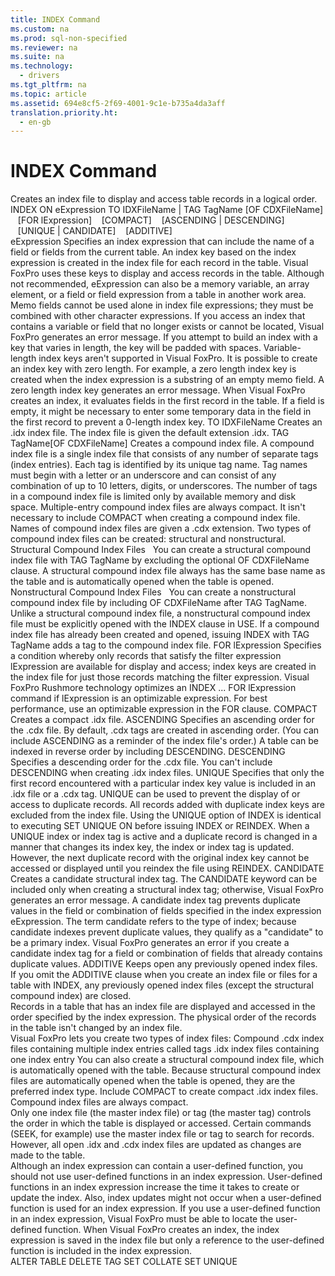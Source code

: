 ```yaml
---
title: INDEX Command
ms.custom: na
ms.prod: sql-non-specified
ms.reviewer: na
ms.suite: na
ms.technology: 
  - drivers
ms.tgt_pltfrm: na
ms.topic: article
ms.assetid: 694e8cf5-2f69-4001-9c1e-b735a4da3aff
translation.priority.ht: 
  - en-gb
---
```

# INDEX Command
<?xml version="1.0" encoding="utf-8"?>
<developerReferenceWithSyntaxDocument xmlns="http://ddue.schemas.microsoft.com/authoring/2003/5" xmlns:xlink="http://www.w3.org/1999/xlink" xmlns:xsi="http://www.w3.org/2001/XMLSchema-instance" xsi:schemaLocation="http://ddue.schemas.microsoft.com/authoring/2003/5 http://dduestorage.blob.core.windows.net/ddueschema/developer.xsd">
  <introduction>
    <para>Creates an index file to display and access table records in a logical order.</para>
  </introduction>
  <syntaxSection>
    <legacySyntax>
INDEX ON <parameterReference>eExpression</parameterReference> TO <parameterReference>IDXFileName</parameterReference> | TAG <parameterReference>TagName</parameterReference> [OF <parameterReference>CDXFileName</parameterReference>]
   [FOR <parameterReference>lExpression</parameterReference>]
   [COMPACT]
   [ASCENDING | DESCENDING]
   [UNIQUE | CANDIDATE]
   [ADDITIVE]</legacySyntax>
  </syntaxSection>
  <section>
    <title>Arguments</title>
    <content>
      <definitionTable>
        <definedTerm> <legacyItalic>eExpression</legacyItalic> </definedTerm>
        <definition>
          <para>Specifies an index expression that can include the name of a field or fields from the current table. An index key based on the index expression is created in the index file for each record in the table. Visual FoxPro uses these keys to display and access records in the table.</para>
          <alert class="note">
            <para>Although not recommended, <legacyItalic>eExpression</legacyItalic> can also be a memory variable, an array element, or a field or field expression from a table in another work area. Memo fields cannot be used alone in index file expressions; they must be combined with other character expressions. If you access an index that contains a variable or field that no longer exists or cannot be located, Visual FoxPro generates an error message.</para>
          </alert>
          <para>If you attempt to build an index with a key that varies in length, the key will be padded with spaces. Variable-length index keys aren't supported in Visual FoxPro.


</para>
          <para>It is possible to create an index key with zero length. For example, a zero length index key is created when the index expression is a substring of an empty memo field. A zero length index key generates an error message. When Visual FoxPro creates an index, it evaluates fields in the first record in the table. If a field is empty, it might be necessary to enter some temporary data in the field in the first record to prevent a 0-length index key.
</para>
        </definition>
        <definedTerm>TO <legacyItalic>IDXFileName</legacyItalic></definedTerm>
        <definition>
          <para>Creates an .idx index file. The index file is given the default extension .idx.</para>
        </definition>
        <definedTerm>TAG <legacyItalic>TagName</legacyItalic>[OF <legacyItalic>CDXFileName</legacyItalic>] </definedTerm>
        <definition>
          <para>Creates a compound index file. A compound index file is a single index file that consists of any number of separate tags (index entries). Each tag is identified by its unique tag name. Tag names must begin with a letter or an underscore and can consist of any combination of up to 10 letters, digits, or underscores. The number of tags in a compound index file is limited only by available memory and disk space.</para>
          <para>Multiple-entry compound index files are always compact. It isn't necessary to include COMPACT when creating a compound index file. Names of compound index files are given a .cdx extension.


</para>
          <para>Two types of compound index files can be created: structural and nonstructural.


</para>
          <para>
            <legacyBold>Structural Compound Index Files   </legacyBold>You can create a structural compound index file with TAG <legacyItalic>TagName</legacyItalic> by excluding the optional OF <legacyItalic>CDXFileName</legacyItalic> clause. A structural compound index file always has the same base name as the table and is automatically opened when the table is opened.


</para>
          <para>
            <legacyBold>Nonstructural Compound Index Files   </legacyBold>You can create a nonstructural compound index file by including OF <legacyItalic>CDXFileName</legacyItalic> after TAG <legacyItalic>TagName</legacyItalic>. Unlike a structural compound index file, a nonstructural compound index file must be explicitly opened with the INDEX clause in USE.


</para>
          <para>If a compound index file has already been created and opened, issuing INDEX with TAG <legacyItalic>TagName</legacyItalic> adds a tag to the compound index file.
</para>
        </definition>
        <definedTerm>FOR <legacyItalic>lExpression</legacyItalic></definedTerm>
        <definition>
          <para>Specifies a condition whereby only records that satisfy the filter expression <legacyItalic>lExpression</legacyItalic> are available for display and access; index keys are created in the index file for just those records matching the filter expression.</para>
          <para>Visual FoxPro Rushmore technology optimizes an INDEX ... FOR <legacyItalic>lExpression</legacyItalic> command if <legacyItalic>lExpression</legacyItalic> is an optimizable expression. For best performance, use an optimizable expression in the FOR clause.
</para>
        </definition>
        <definedTerm>COMPACT </definedTerm>
        <definition>
          <para>Creates a compact .idx file.</para>
        </definition>
        <definedTerm>ASCENDING </definedTerm>
        <definition>
          <para>Specifies an ascending order for the .cdx file. By default, .cdx tags are created in ascending order. (You can include ASCENDING as a reminder of the index file's order.) A table can be indexed in reverse order by including DESCENDING.</para>
        </definition>
        <definedTerm>DESCENDING </definedTerm>
        <definition>
          <para>Specifies a descending order for the .cdx file. You can't include DESCENDING when creating .idx index files.</para>
        </definition>
        <definedTerm>UNIQUE </definedTerm>
        <definition>
          <para>Specifies that only the first record encountered with a particular index key value is included in an .idx file or a .cdx tag. UNIQUE can be used to prevent the display of or access to duplicate records. All records added with duplicate index keys are excluded from the index file. Using the UNIQUE option of INDEX is identical to executing SET UNIQUE ON before issuing INDEX or REINDEX.</para>
          <para>When a UNIQUE index or index tag is active and a duplicate record is changed in a manner that changes its index key, the index or index tag is updated. However, the next duplicate record with the original index key cannot be accessed or displayed until you reindex the file using REINDEX.
</para>
        </definition>
        <definedTerm>CANDIDATE </definedTerm>
        <definition>
          <para>Creates a candidate structural index tag. The CANDIDATE keyword can be included only when creating a structural index tag; otherwise, Visual FoxPro generates an error message.</para>
          <para>A candidate index tag prevents duplicate values in the field or combination of fields specified in the index expression <legacyItalic>eExpression</legacyItalic>. The term <legacyItalic>candidate</legacyItalic> refers to the type of index; because candidate indexes prevent duplicate values, they qualify as a "candidate" to be a primary index.


</para>
          <para>Visual FoxPro generates an error if you create a candidate index tag for a field or combination of fields that already contains duplicate values.
</para>
        </definition>
        <definedTerm>ADDITIVE </definedTerm>
        <definition>
          <para>Keeps open any previously opened index files. If you omit the ADDITIVE clause when you create an index file or files for a table with INDEX, any previously opened index files (except the structural compound index) are closed.</para>
        </definition>
      </definitionTable>
    </content>
  </section>
  <languageReferenceRemarks>
    <content>
      <para>Records in a table that has an index file are displayed and accessed in the order specified by the index expression. The physical order of the records in the table isn't changed by an index file.</para>
    </content>
    <sections>
      <section>
        <title>Index Types</title>
        <content>
          <para>Visual FoxPro lets you create two types of index files:

</para>
          <list class="bullet">
            <listItem>
              <para>Compound .cdx index files containing multiple index entries called tags</para>
            </listItem>
            <listItem>
              <para>.idx index files containing one index entry</para>
            </listItem>
          </list>
          <para>You can also create a structural compound index file, which is automatically opened with the table.</para>
          <alert class="note">
            <para>Because structural compound index files are automatically opened when the table is opened, they are the preferred index type.</para>
          </alert>
          <para>Include COMPACT to create compact .idx index files. Compound index files are always compact.</para>
        </content>
      </section>
      <section>
        <title>Index Order and Updating</title>
        <content>
          <para>Only one index file (the master index file) or tag (the master tag) controls the order in which the table is displayed or accessed. Certain commands (SEEK, for example) use the master index file or tag to search for records. However, all open .idx and .cdx index files are updated as changes are made to the table.</para>
        </content>
      </section>
      <section>
        <title>User-Defined Functions</title>
        <content>
          <para>Although an index expression can contain a user-defined function, you should not use user-defined functions in an index expression. User-defined functions in an index expression increase the time it takes to create or update the index. Also, index updates might not occur when a user-defined function is used for an index expression.</para>
          <para>If you use a user-defined function in an index expression, Visual FoxPro must be able to locate the user-defined function. When Visual FoxPro creates an index, the index expression is saved in the index file but only a reference to the user-defined function is included in the index expression.</para>
        </content>
      </section>
    </sections>
  </languageReferenceRemarks>
  <relatedTopics>
<link xlink:href="3a01a291-f4d9-43bc-a725-5a95546ff364">ALTER TABLE</link>
<link xlink:href="4f4e1362-a5f3-4b15-8a3c-d4e96605f221">DELETE TAG</link>
<link xlink:href="00efbcd4-fea8-4061-86a5-82de413cb753">SET COLLATE</link>
<link xlink:href="1f69e31e-4599-47cc-ac89-b86fba8703c5">SET UNIQUE</link>
</relatedTopics>
</developerReferenceWithSyntaxDocument>
